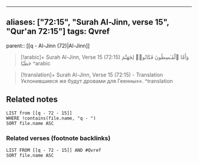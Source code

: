 
---
aliases: ["72:15", "Surah Al-Jinn, verse 15", "Qur'an 72:15"]
tags: Qvref
---

parent:: [[q - Al-Jinn (72)|Al-Jinn]]

> [!arabic]+ Surah Al-Jinn, Verse 15 (72:15)
> <span class="quran-arabic">وَأَمَّا ٱلْقَـٰسِطُونَ فَكَانُوا۟ لِجَهَنَّمَ حَطَبًا</span>
^arabic

> [!translation]+ Surah Al-Jinn, Verse 15 (72:15) - Translation
> Уклонившиеся же будут дровами для Геенны»».
^translation



## Related notes
```dataview
LIST from [[q - 72 - 15]]
WHERE !contains(file.name, "q - ")
SORT file.name ASC
```

### Related verses (footnote backlinks)
```dataview
LIST FROM [[q - 72 - 15]] AND #Qvref
SORT file.name ASC
```

